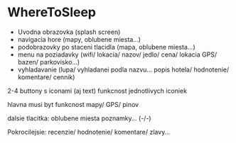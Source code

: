 # WhereToSleep

- Uvodna obrazovka (splash screen)
- navigacia hore (mapy, oblubene miesta...)
- podobrazovky po staceni tlacidla (mapa, oblubene miesta...)
- menu na poziadavky (wifi/ lokacia/ nazov/ jedlo/ cena/ lokacia GPS/ bazen/ parkovisko...)
- vyhladavanie (lupa/ vyhladanei podla nazvu... popis hotela/ hodnotenie/ komentare/ cennik)

2-4 buttony s iconami (aj text) funkcnost jednotlivych iconiek

hlavna musi byt funkcnost mapy/ GPS/ pinov

dalsie tlacitka: oblubene miesta poznamky... (-/-)

Pokrocilejsie: recenzie/ hodnotenie/ komentare/ zlavy...
